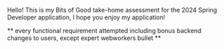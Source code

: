 Hello! This is my Bits of Good take-home assessment for the 2024 Spring Developer application, I hope you enjoy my application!

** every functional requirement attempted including bonus backend changes to users, except expert webworkers bullet **
